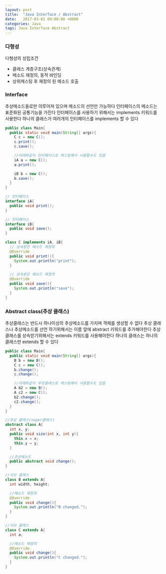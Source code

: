 ```yaml
---
layout: post
title:  "Java Interface / Abstract"
date:   2017-03-01 09:00:00 +0800
categories: Java
tags: Java Interface Abstract
---
```

### 다형성

다형성의 성립조건
- 클래스 계층구조(상속관계)
- 메소드 재정의, 동적 바인딩
- 상위캐스팅 후 재정의 된 메소드 호출


### Interface

추상메소드들로만 이루어져 있으며 메소드의 선언만 가능하다
인터페이스의 메소드는 표준화된 공통기능을 가진다
인터페이스를 사용하기 위해서는 implements 키워드를 사용한다
하나의 클래스가 여러개의 인터페이스를 implements 할 수 있다

```java
public class Main{
  public static void main(String[] args){
    C c = new C();
    c.print();
    c.save();

    //아래와같이 인터페이스로 캐스팅해서 사용할수도 있음
    iA a = new C();
    a.print();

    iB b = new C();
    b.save();
  }
}

// 인터페이스
interface iA{
  public void print();
}

// 인터페이스
interface iB{
  public void save();
}

class C implements iA, iB{
  // 상속받은 메소드 재정의
  @Override
  public void print(){
    System.out.println("print");
  }

  // 상속받은 메소드 재정의
  @Override
  public void save(){
    System.out.println("save");
  }
}
```


### Abstract class(추상 클래스)

추상클래스는 반드시 하나이상의 추상메소드를 가지며 객체를 생성할 수 없다
추상 클래스나 추상메소드를 선언 하기위해서는 이름 앞에 abstract 키워드를 추가해야한다
추상클래스를 상속받기위해서는 extends 키워드를 사용해야한다
하나의 클래스는 하나의 클래스만 extends 할 수 있다

```java
public class Main{
  public static void main(String[] args){
    B b = new B();
    C c = new C();
    b.change();
    c.change();

    //아래와같이 부모클래스로 캐스팅해서 사용할수도 있음
    A b2 = new B();
    A c2 = new C();
    b2.change();
    c2.change();
  }
}

//추상 클래스(super클래스)
abstract class A{
  int x, y;
  public void size(int x, int y){
    this.x = x;
    this.y = y;
  }

  //추상메소드
  public abstract void change();
}

//서브 클래스
class B extends A{
  int width, height;

  //메소드 재정의
  @Override
  public void change(){
    System.out.println("B changed.");
  }
}

//서브 클래스
class C extends A{
  int a;

  //메소드 재정의
  @Override
  public void change(){
    System.out.println("C changed.");
  }
}
```
